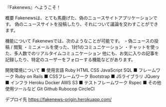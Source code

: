 『Fakenews』へようこそ！

概要
Fakenewsは、とても馬鹿げた、偽のニュースサイトアプリケーションです。
偽のニュースサイトを投稿したり、それについて議論を交わすことができます。

機能について
Fakenewsでは、次のようなことが可能です。
・偽ニュースの投稿 / 閲覧
・ミニメールを使った、1対1のコミュニケーション
・チャットを使った、多人数でのリアルタイムコミュニケーション
他にも、お気に入りの記事を記録したり、特定のユーザーをフォローする機能などがあります。

開発環境について
■ 使用言語
Ruby HTML CSS JavaScript SQL
■ フレームワーク
Ruby on Rails
■ CSSフレームワーク
Bootstrap
■ JSライブラリ
JQuery
■ インフラ
Heroku Docker AWS S3
■ テストフレームワーク
Rspec
■ その他使用ツールなど
Git Github Rubocop CircleCI

デプロイ先
https://fakenews-origin.herokuapp.com/
